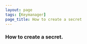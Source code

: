 ```yaml
---
layout: page
tags: [Keymanager]
page_title: How to create a secret
---
```


### How to create a secret.

